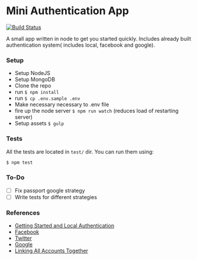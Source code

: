# Mini Authentication App

[![Build Status](https://travis-ci.org/agrim123/miniauth.svg?branch=master)](https://travis-ci.org/agrim123/miniauth)

A small app written in node to get you started quickly. Includes already built authentication system( includes local, facebook and google).

### Setup ###

* Setup NodeJS
* Setup MongoDB
* Clone the repo
* run `$ npm install`
* run `$ cp .env.sample .env`
* Make necessary necessary to .env file
* fire up the node server `$ npm run watch` (reduces load of restarting server)
* Setup assets `$ gulp`

### Tests ###
All the tests are located in `test/` dir. You can run them using:  
```bash
$ npm test
```

### To-Do ###

- [ ] Fix passport google strategy
- [ ] Write tests for different strategies

### References ###

- [Getting Started and Local Authentication](http://scotch.io/tutorials/javascript/easy-node-authentication-setup-and-local)
- [Facebook](http://scotch.io/tutorials/javascript/easy-node-authentication-facebook)
- [Twitter](http://scotch.io/tutorials/javascript/easy-node-authentication-twitter)
- [Google](http://scotch.io/tutorials/javascript/easy-node-authentication-google)
- [Linking All Accounts Together](http://scotch.io/tutorials/javascript/easy-node-authentication-linking-all-accounts-together)
